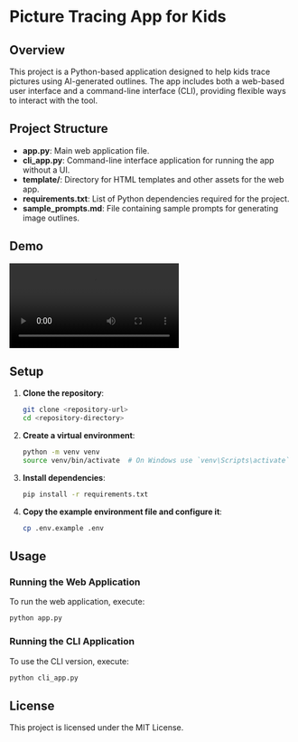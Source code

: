# Picture Tracing App for Kids

## Overview
This project is a Python-based application designed to help kids trace pictures using AI-generated outlines. The app includes both a web-based user interface and a command-line interface (CLI), providing flexible ways to interact with the tool.

## Project Structure

- **app.py**: Main web application file.
- **cli_app.py**: Command-line interface application for running the app without a UI.
- **template/**: Directory for HTML templates and other assets for the web app.
- **requirements.txt**: List of Python dependencies required for the project.
- **sample_prompts.md**: File containing sample prompts for generating image outlines.

## Demo
![Demo Video](./demo/demo.mp4)

## Setup

1. **Clone the repository**:
    ```sh
    git clone <repository-url>
    cd <repository-directory>
    ```

2. **Create a virtual environment**:
    ```sh
    python -m venv venv
    source venv/bin/activate  # On Windows use `venv\Scripts\activate`
    ```

3. **Install dependencies**:
    ```sh
    pip install -r requirements.txt
    ```

4. **Copy the example environment file and configure it**:
    ```sh
    cp .env.example .env
    ```

## Usage

### Running the Web Application
To run the web application, execute:
```sh
python app.py
```

### Running the CLI Application

To use the CLI version, execute:

```sh
python cli_app.py
```

## License
This project is licensed under the MIT License.

